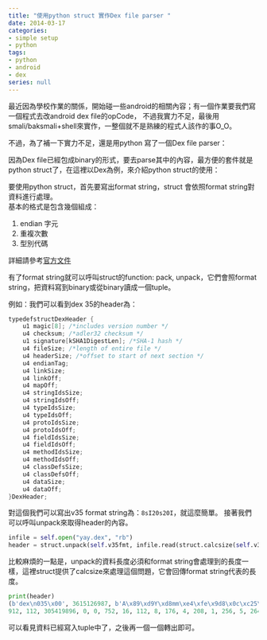 ```yaml
---
title: "使用python struct 實作Dex file parser "
date: 2014-03-17
categories:
- simple setup
- python
tags:
- python
- android
- dex
series: null
---
```


最近因為學校作業的關係，開始碰一些android的相關內容；有一個作業要我們寫一個程式去改android dex file的opCode，
不過我實力不足，最後用smali/baksmali+shell來實作，一整個就不是熟練的程式人該作的事O\_O。  
<!--more-->
不過，為了補一下實力不足，還是用python 寫了一個Dex file parser：  

因為Dex file已經包成binary的形式，要去parse其中的內容，最方便的套件就是python struct了，在這裡以Dex為例，來介紹python struct的使用：  

要使用python struct，首先要寫出format string，struct 會依照format string對資料進行處理。  
基本的格式是包含幾個組成：
1. endian 字元
2. 重複次數
3. 型別代碼

詳細請參考[官方文件](https://docs.python.org/3/library/struct.html)

有了format string就可以呼叫struct的function: pack, unpack，它們會照format string，把資料寫到binary或從binary讀成一個tuple。  

例如：我們可以看到dex 35的header為：  

```c
typedefstructDexHeader {
    u1 magic[8]; /*includes version number */
    u4 checksum; /*adler32 checksum */
    u1 signature[kSHA1DigestLen]; /*SHA-1 hash */
    u4 fileSize; /*length of entire file */
    u4 headerSize; /*offset to start of next section */
    u4 endianTag;
    u4 linkSize;
    u4 linkOff;
    u4 mapOff;
    u4 stringIdsSize;
    u4 stringIdsOff;
    u4 typeIdsSize;
    u4 typeIdsOff;
    u4 protoIdsSize;
    u4 protoIdsOff;
    u4 fieldIdsSize;
    u4 fieldIdsOff;
    u4 methodIdsSize;
    u4 methodIdsOff;
    u4 classDefsSize;
    u4 classDefsOff;
    u4 dataSize;
    u4 dataOff;
}DexHeader;
```

對這個我們可以寫出v35 format string為：`8sI20s20I`，就這麼簡單。 接著我們可以呼叫unpack來取得header的內容。  
```python
infile = self.open("yay.dex", "rb")
header = struct.unpack(self.v35fmt, infile.read(struct.calcsize(self.v35fmt)))
```
比較麻煩的一點是，unpack的資料長度必須和format string會處理到的長度一樣，這裡struct提供了calcsize來處理這個問題，它會回傳format string代表的長度。  
```python
print(header)
(b'dex\n035\x00', 3615126987, b'A\x89\xd9Y\xd8mm\xe4\xfe\x9d8\x0c\xc25\xbc\xcc\x9b\x86\xbd)',
912, 112, 305419896, 0, 0, 752, 16, 112, 8, 176, 4, 208, 1, 256, 5, 264, 1, 304, 576, 336)
```
可以看見資料已經寫入tuple中了，之後再一個一個轉出即可。